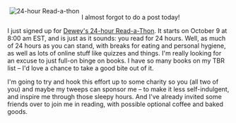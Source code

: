 <!--
.. title: Dewey's Read-a-Thon
.. date: 2010-09-15 22:20:22
.. author: Amy Brown
-->

<img src="http://24hourreadathon.files.wordpress.com/2009/03/readathonbutton.jpg" alt="24-hour Read-a-thon" align="left" hspace="5" />

I almost forgot to do a post today!

I just signed up for <a href="http://24hourreadathon.com/">Dewey's
24-hour Read-a-Thon</a>. It starts on October 9 at 8:00 am EST, 
and is just as it sounds:
you read for 24 hours. Well, as much of 24 hours as you can stand, with
breaks for eating and personal hygiene, as well as lots of online
stuff like quizzes and things. I'm really looking for an excuse to
just full-on binge on books. I have so many books on my TBR list &ndash;
I'd love a chance to take a good bite out of it.

I'm going to try and hook this effort up to some charity so you (all
two of you) and maybe my tweeps can sponsor me &ndash; to make it
less self-indulgent, and inspire me through those sleepy hours. And
I've already invited some friends over to join me in reading, with
possible optional coffee and baked goods.

